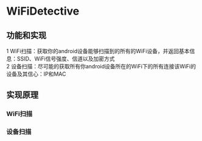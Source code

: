 # WiFiDetective

## 功能和实现
1 WiFi扫描：获取你的android设备能够扫描到的所有的WiFi设备，并返回基本信息：SSID、WiFi信号强度、信道以及加密方式  
2 设备扫描：尽可能的获取所有你android设备所在的WiFi下的所有连接该WiFi的设备及其信心：IP和MAC  
## 实现原理 
### WiFi扫描

### 设备扫描


